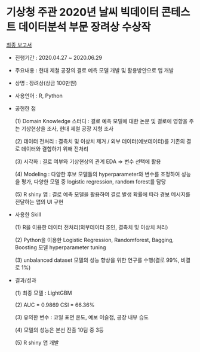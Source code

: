 # 기상청 주관 2020년 날씨 빅데이터 콘테스트 데이터분석 부문 장려상 수상작
[최종 보고서](https://drive.google.com/file/d/1Ncsv_r3jz-TYzcPpP9p7UZWI6KtBBn-4/view)
- 진행기간 : 2020.04.27 ~ 2020.06.29
- 주요내용 : 현대 제철 공장의 결로 예측 모델 개발 및 활용방안으로 앱 개발
- 상명 : 장려상(상금 100만원)
- 사용언어 : R, Python
- 공헌한 점

    (1) Domain Knowledge 스터디 : 결로 예측 모델에 대한 논문 및 결로에 영향을 주는 기상현상을 조사, 현대 제철 공장 지형 조사

    (2) 데이터 전처리 : 결측치 및 이상치 제거 / 외부 데이터(예보데이터)를 기존의 결로 데이터와 결합하기 위해 전처리

    (3) 시각화 : 결로 여부와 기상현상의 관계 EDA ⇒ 변수 선택에 활용

    (4) Modeling : 다양한 후보 모델들의 hyperparameter와 변수를 조정하여 성능을 평가, 다양한 모델 중 logistic regression, random forest를 담당

    (5) R shiny 앱 : 결로 예측 모델을 활용하여 결로 발생 확률에 따라 경보 메시지를 전달하는 앱의 UI 구현

- 사용한 Skill

    (1) R을 이용한 데이터 전처리(외부데이터 조인, 결측치 및 이상치 처리)

    (2) Python을 이용한 Logistic Regression, Randomforest, Bagging, Boosting 모델 hyperparameter tuning

    (3) unbalanced dataset 모델의 성능 향상을 위한 연구를 수행(결로 99%, 비결로 1%)

- 결과/성과

    (1) 최종 모델 : LightGBM

    (2) AUC = 0.9869 CSI = 66.36%

    (3) 유의한 변수 : 코일 표면 온도, 예보 이슬점, 공장 내부 습도

    (4) 모델의 성능은 본선 진출 10팀 중 3등

    (5) R shiny 앱 개발
